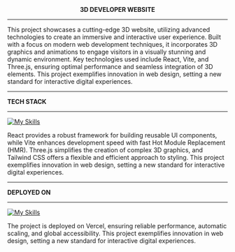 <div align="center">
    <strong>3D DEVELOPER WEBSITE</strong>
</div>

---

This project showcases a cutting-edge 3D website, utilizing advanced technologies to create an immersive and interactive user experience. Built with a focus on modern web development techniques, it incorporates 3D graphics and animations to engage visitors in a visually stunning and dynamic environment. Key technologies used include React, Vite, and Three.js, ensuring optimal performance and seamless integration of 3D elements. This project exemplifies innovation in web design, setting a new standard for interactive digital experiences.

---

<div align="left">
    <strong>TECH STACK</strong>
</div>

---

[![My Skills](https://skillicons.dev/icons?i=react,vite,threejs,tailwind)](https://skillicons.dev)

React provides a robust framework for building reusable UI components, while Vite enhances development speed with fast Hot Module Replacement (HMR). Three.js simplifies the creation of complex 3D graphics, and Tailwind CSS offers a flexible and efficient approach to styling. This project exemplifies innovation in web design, setting a new standard for interactive digital experiences.

---

<div align="left">
    <strong>DEPLOYED ON</strong>
</div>

---

[![My Skills](https://skillicons.dev/icons?i=vercel)](https://skillicons.dev)

The project is deployed on Vercel, ensuring reliable performance, automatic scaling, and global accessibility. This project exemplifies innovation in web design, setting a new standard for interactive digital experiences.